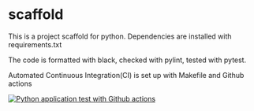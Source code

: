# scaffold
This is a project scaffold for python. Dependencies are installed with requirements.txt

The code is formatted with black, checked with pylint, tested with pytest.

Automated Continuous Integration(CI) is set up with Makefile and Github actions

[![Python application test with Github actions](https://github.com/arunpras/scaffold/actions/workflows/main.yml/badge.svg)](https://github.com/arunpras/scaffold/actions/workflows/main.yml)

